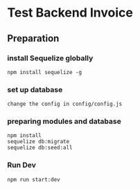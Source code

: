 # Test Backend Invoice

## Preparation

### install Sequelize globally
```
npm install sequelize -g
```

### set up database
```
change the config in config/config.js
```

### preparing modules and database
```
npm install
sequelize db:migrate
sequelize db:seed:all
```

### Run Dev
```
npm run start:dev
```
